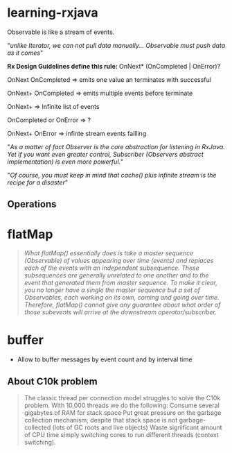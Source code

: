 # learning-rxjava

Observable is like a stream of events.

"_unlike Iterator, we can not pull data manually... Observable must push data as it comes_"

**Rx Design Guidelines define this rule:** OnNext* (OnCompleted | OnError)?

OnNext OnCompleted => emits one value an terminates with successful

OnNext+ OnCompleted => emits multiple events before terminate

OnNext+ => Infinite list of events

OnCompleted or OnError => ?

OnNext+ OnError => infinte stream events failling

"_As a matter of fact Observer is the core abstraction for listening in RxJava. Yet if you want even greater control, Subscriber (Observers abstract implementation) is even more powerful._"

"_Of course, you must keep in mind that cache() plus infinite stream is the recipe for a disaster_"

## Operations

# flatMap
> _What flatMap() essentially does is take a master sequence (Observable) of values appearing over time (events) and replaces each of the events with an independent subsequence. These subsequences are generally unrelated to one another and to the event that generated them from master sequence. To make it clear, you no longer have a single the master sequence but a set of Observables, each working on its own, coming and going over time. Therefore, flatMap() cannot give any guarantee about what order of those subevents will arrive at the downstream operator/subscriber._

# buffer
- Allow to buffer messages by event count and by interval time


## About C10k problem
> The classic thread per connection model struggles to solve the C10k problem. With 10,000 threads we do the following:
Consume several gigabytes of RAM for stack space
Put great pressure on the garbage collection mechanism, despite that stack space is not garbage-collected (lots of GC roots and live objects)
Waste significant amount of CPU time simply switching cores to run different threads (context switching).
